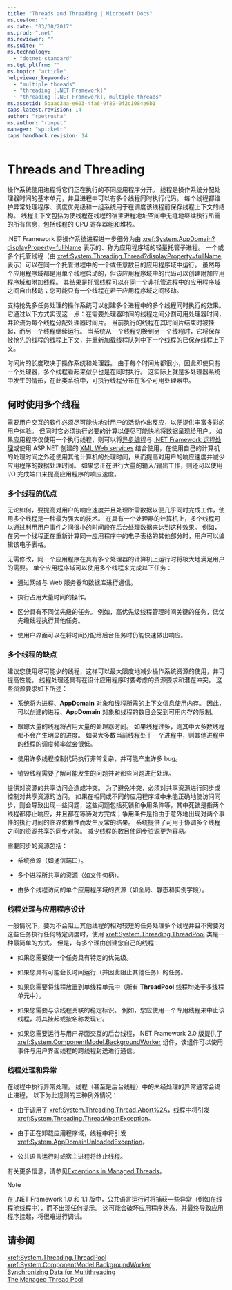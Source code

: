 ```yaml
---
title: "Threads and Threading | Microsoft Docs"
ms.custom: ""
ms.date: "03/30/2017"
ms.prod: ".net"
ms.reviewer: ""
ms.suite: ""
ms.technology: 
  - "dotnet-standard"
ms.tgt_pltfrm: ""
ms.topic: "article"
helpviewer_keywords: 
  - "multiple threads"
  - "threading [.NET Framework]"
  - "threading [.NET Framework], multiple threads"
ms.assetid: 5baac3aa-e603-4fa6-9f89-0f2c1084e6b1
caps.latest.revision: 14
author: "rpetrusha"
ms.author: "ronpet"
manager: "wpickett"
caps.handback.revision: 14
---
```

# Threads and Threading
操作系统使用进程将它们正在执行的不同应用程序分开。  线程是操作系统分配处理器时间的基本单元，并且进程中可以有多个线程同时执行代码。  每个线程都维护异常处理程序、调度优先级和一组系统用于在调度该线程前保存线程上下文的结构。  线程上下文包括为使线程在线程的宿主进程地址空间中无缝地继续执行所需的所有信息，包括线程的 CPU 寄存器组和堆栈。  
  
 .NET Framework 将操作系统进程进一步细分为由 <xref:System.AppDomain?displayProperty=fullName> 表示的、称为应用程序域的轻量托管子进程。  一个或多个托管线程（由 <xref:System.Threading.Thread?displayProperty=fullName> 表示）可以在同一个托管进程中的一个或任意数目的应用程序域中运行。  虽然每个应用程序域都是用单个线程启动的，但该应用程序域中的代码可以创建附加应用程序域和附加线程。  其结果是托管线程可以在同一个非托管进程中的应用程序域之间自由移动；您可能只有一个线程在若干应用程序域之间移动。  
  
 支持抢先多任务处理的操作系统可以创建多个进程中的多个线程同时执行的效果。  它通过以下方式实现这一点：在需要处理器时间的线程之间分割可用处理器时间，并轮流为每个线程分配处理器时间片。  当前执行的线程在其时间片结束时被挂起，而另一个线程继续运行。  当系统从一个线程切换到另一个线程时，它将保存被抢先的线程的线程上下文，并重新加载线程队列中下一个线程的已保存线程上下文。  
  
 时间片的长度取决于操作系统和处理器。  由于每个时间片都很小，因此即使只有一个处理器，多个线程看起来似乎也是在同时执行。  这实际上就是多处理器系统中发生的情形，在此类系统中，可执行线程分布在多个可用处理器中。  
  
## 何时使用多个线程  
 需要用户交互的软件必须尽可能快地对用户的活动作出反应，以便提供丰富多彩的用户体验。  但同时它必须执行必要的计算以便尽可能快地将数据呈现给用户。  如果应用程序仅使用一个执行线程，则可以将[异步编程](../../../docs/standard/asynchronous-programming-patterns/calling-synchronous-methods-asynchronously.md)与 [.NET Framework 远程处理](http://msdn.microsoft.com/zh-cn/eccb1d31-0a22-417a-97fd-f4f1f3aa4462)或使用 ASP.NET 创建的 [XML Web services](http://msdn.microsoft.com/zh-cn/1e64af78-d705-4384-b08d-591a45f4379c) 结合使用，在使用自己的计算机的处理时间之外还使用其他计算机的处理时间，从而提高对用户的响应速度并减少应用程序的数据处理时间。  如果您正在进行大量的输入\/输出工作，则还可以使用 I\/O 完成端口来提高应用程序的响应速度。  
  
### 多个线程的优点  
 无论如何，要提高对用户的响应速度并且处理所需数据以便几乎同时完成工作，使用多个线程是一种最为强大的技术。  在具有一个处理器的计算机上，多个线程可以通过利用用户事件之间很小的时间段在后台处理数据来达到这种效果。  例如，在另一个线程正在重新计算同一应用程序中的电子表格的其他部分时，用户可以编辑该电子表格。  
  
 无需修改，同一个应用程序在具有多个处理器的计算机上运行时将极大地满足用户的需要。  单个应用程序域可以使用多个线程来完成以下任务：  
  
-   通过网络与 Web 服务器和数据库进行通信。  
  
-   执行占用大量时间的操作。  
  
-   区分具有不同优先级的任务。  例如，高优先级线程管理时间关键的任务，低优先级线程执行其他任务。  
  
-   使用户界面可以在将时间分配给后台任务时仍能快速做出响应。  
  
### 多个线程的缺点  
 建议您使用尽可能少的线程，这样可以最大限度地减少操作系统资源的使用，并可提高性能。  线程处理还具有在设计应用程序时要考虑的资源要求和潜在冲突。  这些资源要求如下所述：  
  
-   系统将为进程、**AppDomain** 对象和线程所需的上下文信息使用内存。  因此，可以创建的进程、**AppDomain** 对象和线程的数目会受到可用内存的限制。  
  
-   跟踪大量的线程将占用大量的处理器时间。  如果线程过多，则其中大多数线程都不会产生明显的进度。  如果大多数当前线程处于一个进程中，则其他进程中的线程的调度频率就会很低。  
  
-   使用许多线程控制代码执行非常复杂，并可能产生许多 bug。  
  
-   销毁线程需要了解可能发生的问题并对那些问题进行处理。  
  
 提供对资源的共享访问会造成冲突。  为了避免冲突，必须对共享资源进行同步或控制对共享资源的访问。  如果在相同或不同的应用程序域中未能正确地使访问同步，则会导致出现一些问题，这些问题包括死锁和争用条件等，其中死锁是指两个线程都停止响应，并且都在等待对方完成；争用条件是指由于意外地出现对两个事件的执行时间的临界依赖性而发生反常的结果。  系统提供了可用于协调多个线程之间的资源共享的同步对象。  减少线程的数目使同步资源更为容易。  
  
 需要同步的资源包括：  
  
-   系统资源（如通信端口）。  
  
-   多个进程所共享的资源（如文件句柄）。  
  
-   由多个线程访问的单个应用程序域的资源（如全局、静态和实例字段）。  
  
### 线程处理与应用程序设计  
 一般情况下，要为不会阻止其他线程的相对较短的任务处理多个线程并且不需要对这些任务执行任何特定调度时，使用 <xref:System.Threading.ThreadPool> 类是一种最简单的方式。  但是，有多个理由创建您自己的线程：  
  
-   如果您需要使一个任务具有特定的优先级。  
  
-   如果您具有可能会长时间运行（并因此阻止其他任务）的任务。  
  
-   如果您需要将线程放置到单线程单元中（所有 **ThreadPool** 线程均处于多线程单元中）。  
  
-   如果您需要与该线程关联的稳定标识。  例如，您应使用一个专用线程来中止该线程，将其挂起或按名称发现它。  
  
-   如果您需要运行与用户界面交互的后台线程，.NET Framework 2.0 版提供了 <xref:System.ComponentModel.BackgroundWorker> 组件，该组件可以使用事件与用户界面线程的跨线程封送进行通信。  
  
### 线程处理和异常  
 在线程中执行异常处理。  线程（甚至是后台线程）中的未经处理的异常通常会终止进程。  以下为此规则的三种例外情况：  
  
-   由于调用了 <xref:System.Threading.Thread.Abort%2A>，线程中将引发 <xref:System.Threading.ThreadAbortException>。  
  
-   由于正在卸载应用程序域，线程中将引发 <xref:System.AppDomainUnloadedException>。  
  
-   公共语言运行时或宿主进程将终止线程。  
  
 有关更多信息，请参见[Exceptions in Managed Threads](../../../docs/standard/threading/exceptions-in-managed-threads.md)。  
  
> [!NOTE]
>  在 .NET Framework 1.0 和 1.1 版中，公共语言运行时将捕获一些异常（例如在线程池线程中），而不出现任何提示。  这可能会破坏应用程序状态，并最终导致应用程序挂起，将很难进行调试。  
  
## 请参阅  
 <xref:System.Threading.ThreadPool>   
 <xref:System.ComponentModel.BackgroundWorker>   
 [Synchronizing Data for Multithreading](../../../docs/standard/threading/synchronizing-data-for-multithreading.md)   
 [The Managed Thread Pool](../../../docs/standard/threading/the-managed-thread-pool.md)